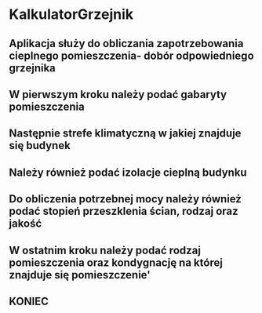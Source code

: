 # KalkulatorGrzejnik
## Aplikacja służy do obliczania zapotrzebowania cieplnego pomieszczenia- dobór odpowiedniego grzejnika
## W pierwszym kroku należy podać gabaryty pomieszczenia
## Następnie strefe klimatyczną w jakiej znajduje się budynek
## Należy również podać izolacje cieplną budynku
## Do obliczenia potrzebnej mocy należy również podać stopień przeszklenia ścian, rodzaj oraz jakość
## W ostatnim kroku należy podać rodzaj pomieszczenia oraz kondygnację na której znajduje się pomieszczenie'
## KONIEC
